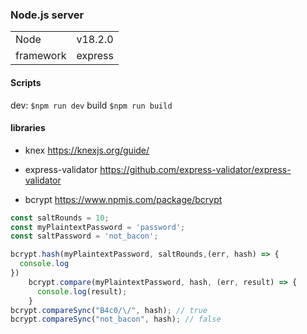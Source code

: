 ### Node.js server

|||
|---|---|
|Node|v18.2.0|
| framework|express|

#### Scripts
dev: `$npm run dev`
build `$npm run build`

#### libraries
- knex
https://knexjs.org/guide/

- express-validator
https://github.com/express-validator/express-validator

- bcrypt
https://www.npmjs.com/package/bcrypt

```js
const saltRounds = 10;
const myPlaintextPassword = 'password';
const saltPassword = 'not_bacon';

bcrypt.hash(myPlaintextPassword, saltRounds,(err, hash) => {
  console.log
})
    bcrypt.compare(myPlaintextPassword, hash, (err, result) => {
      console.log(result);
    }
bcrypt.compareSync("B4c0/\/", hash); // true
bcrypt.compareSync("not_bacon", hash); // false

```
